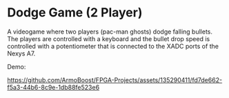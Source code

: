 # Dodge Game (2 Player)

A videogame where two players (pac-man ghosts) dodge falling bullets. The players are controlled with a keyboard and the bullet drop speed is controlled with a potentiometer that is connected to the XADC ports of the Nexys A7.



Demo:

https://github.com/ArmoBoost/FPGA-Projects/assets/135290411/fd7de662-f5a3-44b6-8c9e-1db88fe523e6

